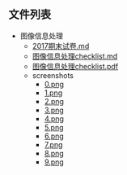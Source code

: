 

## 文件列表

- 图像信息处理
    - [2017期末试卷.md](https://github.com/QSCTech/zju-icicles/blob/master/%E5%9B%BE%E5%83%8F%E4%BF%A1%E6%81%AF%E5%A4%84%E7%90%86/2017%E6%9C%9F%E6%9C%AB%E8%AF%95%E5%8D%B7.md)
    - [图像信息处理checklist.md](https://github.com/QSCTech/zju-icicles/blob/master/%E5%9B%BE%E5%83%8F%E4%BF%A1%E6%81%AF%E5%A4%84%E7%90%86/%E5%9B%BE%E5%83%8F%E4%BF%A1%E6%81%AF%E5%A4%84%E7%90%86checklist.md)
    - [图像信息处理checklist.pdf](https://github.com/QSCTech/zju-icicles/raw/master/%E5%9B%BE%E5%83%8F%E4%BF%A1%E6%81%AF%E5%A4%84%E7%90%86/%E5%9B%BE%E5%83%8F%E4%BF%A1%E6%81%AF%E5%A4%84%E7%90%86checklist.pdf)
    - screenshots
        - [0.png](https://github.com/QSCTech/zju-icicles/raw/master/%E5%9B%BE%E5%83%8F%E4%BF%A1%E6%81%AF%E5%A4%84%E7%90%86/screenshots/0.png)
        - [1.png](https://github.com/QSCTech/zju-icicles/raw/master/%E5%9B%BE%E5%83%8F%E4%BF%A1%E6%81%AF%E5%A4%84%E7%90%86/screenshots/1.png)
        - [2.png](https://github.com/QSCTech/zju-icicles/raw/master/%E5%9B%BE%E5%83%8F%E4%BF%A1%E6%81%AF%E5%A4%84%E7%90%86/screenshots/2.png)
        - [3.png](https://github.com/QSCTech/zju-icicles/raw/master/%E5%9B%BE%E5%83%8F%E4%BF%A1%E6%81%AF%E5%A4%84%E7%90%86/screenshots/3.png)
        - [4.png](https://github.com/QSCTech/zju-icicles/raw/master/%E5%9B%BE%E5%83%8F%E4%BF%A1%E6%81%AF%E5%A4%84%E7%90%86/screenshots/4.png)
        - [5.png](https://github.com/QSCTech/zju-icicles/raw/master/%E5%9B%BE%E5%83%8F%E4%BF%A1%E6%81%AF%E5%A4%84%E7%90%86/screenshots/5.png)
        - [6.png](https://github.com/QSCTech/zju-icicles/raw/master/%E5%9B%BE%E5%83%8F%E4%BF%A1%E6%81%AF%E5%A4%84%E7%90%86/screenshots/6.png)
        - [7.png](https://github.com/QSCTech/zju-icicles/raw/master/%E5%9B%BE%E5%83%8F%E4%BF%A1%E6%81%AF%E5%A4%84%E7%90%86/screenshots/7.png)
        - [8.png](https://github.com/QSCTech/zju-icicles/raw/master/%E5%9B%BE%E5%83%8F%E4%BF%A1%E6%81%AF%E5%A4%84%E7%90%86/screenshots/8.png)
        - [9.png](https://github.com/QSCTech/zju-icicles/raw/master/%E5%9B%BE%E5%83%8F%E4%BF%A1%E6%81%AF%E5%A4%84%E7%90%86/screenshots/9.png)
